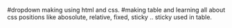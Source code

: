 #dropdown making using html and css.
#making table and learning all about css positions like abosolute, relative, fixed, sticky .. sticky used in table.

